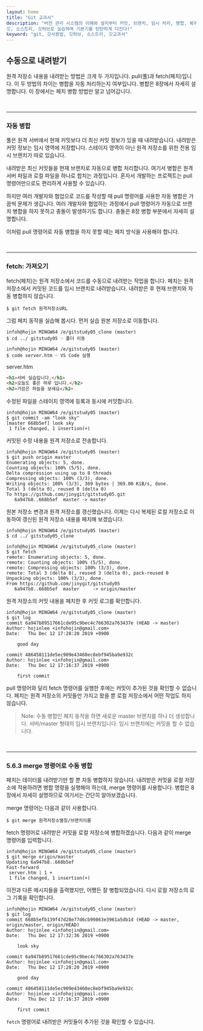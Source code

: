 ```yaml
---
layout: home
title: "Git 교과서"
description: "버전 관리 시스템의 이해와 설치부터 커밋, 브랜치, 임시 처리, 병합, 복귀, 서브모듈, 태그까지
깃, 소스트리, 깃허브로 실습하며 기본기를 탄탄하게 다진다!"
keyword: "git, 깃사용법, 깃허브, 소스트리, 깃교과서"
---
```

## 수동으로 내려받기
원격 저장소 내용을 내려받는 방법은 크게 두 가지입니다. pull(풀)과 fetch(페치)입니다. 이 두 방법의 차이는 병합을 자동 처리하는지 여부입니다. 병합은 8장에서 자세히 설명합니다. 이 장에서는 페치 병합 방법만 알고 넘어갑니다.  

<br>
<hr>

### 자동 병합
풀은 원격 서버에서 현재 커밋보다 더 최신 커밋 정보가 있을 때 내려받습니다. 내려받은 커밋 정보는 임시 영역에 저장합니다. 스테이지 영역이 아닌 원격 저장소를 위한 전용 임시 브랜치가 따로 있습니다.  

내려받은 최신 커밋들을 현재 브랜치로 자동으로 병합 처리합니다. 여기서 병합은 원격 서버 파일과 로컬 파일을 하나로 합치는 과정입니다. 혼자서 개발하는 프로젝트는 pull 명령어만으로도 편리하게 사용할 수 있습니다.  

하지만 여러 개발자와 협업으로 코드를 작성할 때 pull 명령어를 사용한 자동 병합은 가끔씩 문제가 생깁니다. 여러 개발자와 협업하는 과정에서 pull 명령어가 자동으로 브랜치 병합을 하지 못하고 충돌이 발생하기도 합니다. 충돌은 8장 병합 부분에서 자세히 설명합니다.  

이처럼 pull 명령어로 자동 병합을 하지 못할 때는 페치 방식을 사용해야 합니다.  

<br>
<hr>

### fetch: 가져오기
fetch(페치)는 원격 저장소에서 코드를 수동으로 내려받는 작업을 합니다. 페치는 원격 저장소에서 커밋된 코드를 임시 브랜치로 내려받습니다. 내려받은 후 현재 브랜치와 자동 병합하지 않습니다.  

```
$ git fetch 원격저장소URL
```
 
그럼 페치 동작을 실습해 봅시다. 먼저 실습 원본 저장소로 이동합니다.  

```
infoh@hojin MINGW64 /e/gitstudy05_clone (master)
$ cd ../ gitstudy05 ☜ 폴더 이동

infoh@hojin MINGW64 /e/gitstudy05 (master)
$ code server.htm ☜ VS Code 실행
```

server.htm
```html
<h1>서버 실습입니다.</h1>
<h2>오늘도 좋은 하루 입니다.</h2>
<h2>가끔은 하늘을 보세요</h2>
```

수정된 파일을 스테이지 영역에 등록과 동시에 커밋합니다.  

```
infoh@hojin MINGW64 /e/gitstudy05 (master)
$ git commit -am "look sky"
[master 668b5ef] look sky
 1 file changed, 1 insertion(+)
```

커밋된 수정 내용을 원격 저장소로 전송합니다.  

```
infoh@hojin MINGW64 /e/gitstudy05 (master)
$ git push origin master
Enumerating objects: 5, done.
Counting objects: 100% (5/5), done.
Delta compression using up to 8 threads
Compressing objects: 100% (3/3), done.
Writing objects: 100% (3/3), 369 bytes | 369.00 KiB/s, done.
Total 3 (delta 0), reused 0 (delta 0)
To https://github.com/jinygit/gitstudy05.git
   6a947b8..668b5ef  master -> master
```

원본 저장소 변경과 원격 저장소를 갱신했습니다. 이제는 다시 복제된 로컬 저장소로 이동하여 갱신된 원격 저장소 내용을 페치해 보겠습니다.  

```
infoh@hojin MINGW64 /e/gitstudy05 (master)
$ cd ../ gitstudy05_clone

infoh@hojin MINGW64 /e/gitstudy05_clone (master)
$ git fetch
remote: Enumerating objects: 5, done.
remote: Counting objects: 100% (5/5), done.
remote: Compressing objects: 100% (3/3), done.
remote: Total 3 (delta 0), reused 3 (delta 0), pack-reused 0
Unpacking objects: 100% (3/3), done.
From https://github.com/jinygit/gitstudy05
   6a947b8..668b5ef  master     -> origin/master
```

원격 저장소의 커밋 내용을 페치한 후 커밋 로그를 확인합니다.  

```
infoh@hojin MINGW64 /e/gitstudy05_clone (master)
$ git log
commit 6a947b89517661cde95c9bec4c766302a763437e (HEAD -> master)
Author: hojinlee <infohojin@gmail.com>
Date:   Thu Dec 12 17:28:20 2019 +0900

    good day

commit 486458111de5ec909e43460ec8ebf945ba9e932c
Author: hojinlee <infohojin@gmail.com>
Date:   Thu Dec 12 17:16:37 2019 +0900

    first commit
```

pull 명령어와 달리 fetch 명령어를 실행한 후에는 커밋이 추가된 것을 확인할 수 없습니다. 페치는 원격 저장소의 커밋들만 가지고 왔을 뿐 로컬 저장소에서 어떤 작업도 하지 않습니다.  

>Note: 수동 병합인 페치 동작을 하면 새로운 master 브랜치를 하나 더 생성합니다. 서버/master 형태의 임시 브랜치입니다. 임시 브랜치에는 커밋을 할 수 없습니다.  

<br>
<hr>

### 5.6.3 merge 명령어로 수동 병합
페치는 데이터를 내려받기만 할 뿐 자동 병합하지 않습니다. 내려받은 커밋을 로컬 저장소에 적용하려면 병합 명령을 실행해야 하는데, merge 명령어를 사용합니다. 병합은 8장에서 자세히 설명하므로 여기서는 간단히 알아보겠습니다.  

merge 명령어는 다음과 같이 사용합니다.  

```
$ git merge 원격저장소별칭/브랜치이름
```
 
fetch 명령어로 내려받은 커밋을 로컬 저장소에 병합하겠습니다. 다음과 같이 merge 명령어를 입력합니다.  

```
infoh@hojin MINGW64 /e/gitstudy05_clone (master)
$ git merge origin/master
Updating 6a947b8..668b5ef
Fast-forward
 server.htm | 1 +
 1 file changed, 1 insertion(+) 

```

이전과 다른 메시지들을 출력했지만, 어쨌든 잘 병합되었습니다. 다시 로컬 저장소의 로그 기록을 확인합니다.  

```
infoh@hojin MINGW64 /e/gitstudy05_clone (master)
$ git log
commit 668b5efb139f47d28e77d6cb99863e3961a5db1d (HEAD -> master, origin/master, origin/HEAD)
Author: hojinlee <infohojin@gmail.com>
Date:   Thu Dec 12 17:32:36 2019 +0900

    look sky

commit 6a947b89517661cde95c9bec4c766302a763437e
Author: hojinlee <infohojin@gmail.com>
Date:   Thu Dec 12 17:28:20 2019 +0900

    good day

commit 486458111de5ec909e43460ec8ebf945ba9e932c
Author: hojinlee <infohojin@gmail.com>
Date:   Thu Dec 12 17:16:37 2019 +0900

    first commit 

```

`fetch` 명령어로 내려받은 커밋들이 추가된 것을 확인할 수 있습니다.  

<br><br>